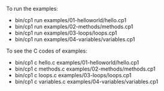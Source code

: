 To run the examples:

- bin/cp1 run examples/01-helloworld/hello.cp1
- bin/cp1 run examples/02-methods/methods.cp1
- bin/cp1 run examples/03-loops/loops.cp1
- bin/cp1 run examples/04-variables/variables.cp1

To see the C codes of examples:
- bin/cp1 c hello.c examples/01-helloworld/hello.cp1
- bin/cp1 c methods.c examples/02-methods/methods.cp1
- bin/cp1 c loops.c examples/03-loops/loops.cp1
- bin/cp1 c variables.c examples/04-variables/variables.cp1
